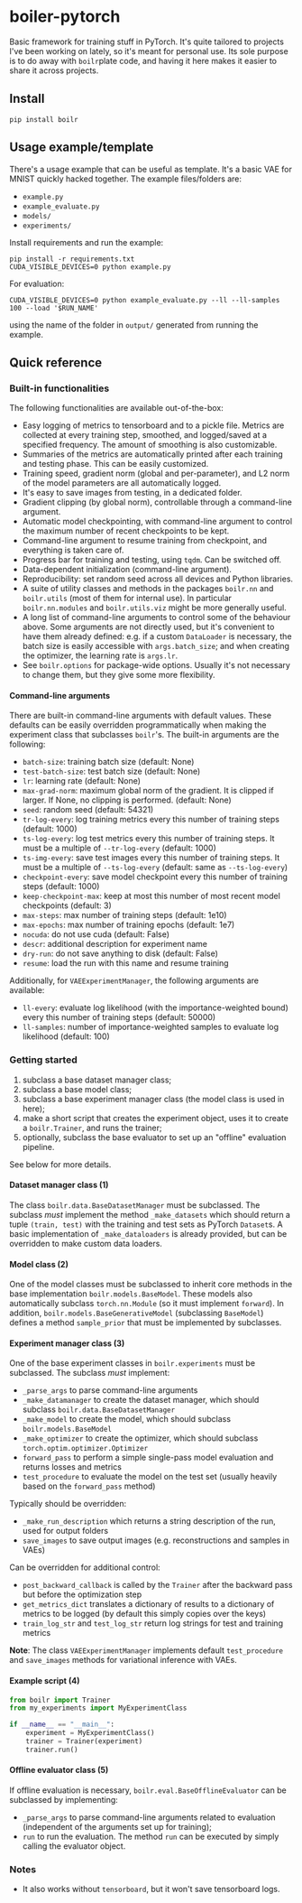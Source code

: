 # boiler-pytorch

Basic framework for training stuff in PyTorch. It's quite tailored to projects 
I've been working on lately, so it's meant for personal use. Its sole purpose is 
to do away with `boilr`plate code, and having it here makes it easier to 
share it across projects.

## Install

```shell script
pip install boilr
```


## Usage example/template

There's a usage example that can be useful as template. It's a basic VAE
for MNIST quickly hacked together. The example files/folders are:
- `example.py`
- `example_evaluate.py`
- `models/`
- `experiments/`

Install requirements and run the example:

```shell script
pip install -r requirements.txt
CUDA_VISIBLE_DEVICES=0 python example.py
```

For evaluation:

```shell script
CUDA_VISIBLE_DEVICES=0 python example_evaluate.py --ll --ll-samples 100 --load '$RUN_NAME'
```
using the name of the folder in `output/` generated from running the example.



## Quick reference


### Built-in functionalities

The following functionalities are available out-of-the-box:
- Easy logging of metrics to tensorboard and to a pickle file. Metrics are collected at every training step, smoothed, and logged/saved at a specified frequency. The amount of smoothing is also customizable.
- Summaries of the metrics are automatically printed after each training and testing phase. This can be easily customized. 
- Training speed, gradient norm (global and per-parameter), and L2 norm of the model parameters are all automatically logged.
- It's easy to save images from testing, in a dedicated folder.
- Gradient clipping (by global norm), controllable through a command-line argument.
- Automatic model checkpointing, with command-line argument to control the maximum number of recent checkpoints to be kept.
- Command-line argument to resume training from checkpoint, and everything is taken care of.
- Progress bar for training and testing, using `tqdm`. Can be switched off.
- Data-dependent initialization (command-line argument).
- Reproducibility: set random seed across all devices and Python libraries.
- A suite of utility classes and methods in the packages `boilr.nn` and `boilr.utils` (most of them for internal use).
In particular `boilr.nn.modules` and `boilr.utils.viz` might be more generally useful.
- A long list of command-line arguments to control some of the behaviour above. 
Some arguments are not directly used, but it's convenient to have them already defined: e.g. if a custom `DataLoader` is necessary, the batch size is easily accessible with `args.batch_size`; and when creating the optimizer, the learning rate is `args.lr`. 
- See `boilr.options` for package-wide options. Usually it's not necessary to change them, but they give some more flexibility.

#### Command-line arguments

There are built-in command-line arguments with default values. These defaults can be easily 
overridden programmatically when making the experiment class that subclasses `boilr`'s. 
The built-in arguments are the following:
- `batch-size`: training batch size (default: None)
- `test-batch-size`: test batch size (default: None)
- `lr`: learning rate (default: None)
- `max-grad-norm`: maximum global norm of the gradient. It is clipped if larger. If None, no clipping is performed. (default: None)
- `seed`: random seed (default: 54321)
- `tr-log-every`: log training metrics every this number of training steps (default: 1000)
- `ts-log-every`: log test metrics every this number of training steps. It must be a multiple of `--tr-log-every` (default: 1000)
- `ts-img-every`: save test images every this number of training steps. It must be a multiple of `--ts-log-every` (default: same as `--ts-log-every`)
- `checkpoint-every`: save model checkpoint every this number of training steps (default: 1000)
- `keep-checkpoint-max`: keep at most this number of most recent model checkpoints (default: 3)
- `max-steps`: max number of training steps (default: 1e10)
- `max-epochs`: max number of training epochs (default: 1e7)
- `nocuda`: do not use cuda (default: False)
- `descr`: additional description for experiment name
- `dry-run`: do not save anything to disk (default: False)
- `resume`: load the run with this name and resume training

Additionally, for `VAEExperimentManager`, the following arguments are available:
- `ll-every`: evaluate log likelihood (with the importance-weighted bound) every this number of training steps (default: 50000)
- `ll-samples`: number of importance-weighted samples to evaluate log likelihood (default: 100)


### Getting started

1. subclass a base dataset manager class;
2. subclass a base model class;
3. subclass a base experiment manager class (the model class is used in here);
4. make a short script that creates the experiment object, uses it to create a `boilr.Trainer`, and runs the trainer;
5. optionally, subclass the base evaluator to set up an "offline" evaluation pipeline.

See below for more details.

#### Dataset manager class (1)

The class `boilr.data.BaseDatasetManager` must be subclassed. The subclass *must* implement
the method `_make_datasets` which should return a tuple `(train, test)` with the training
and test sets as PyTorch `Dataset`s.
A basic implementation of `_make_dataloaders` is already provided, but can be overridden to make
custom data loaders.


#### Model class (2)

One of the model classes must be subclassed to inherit core methods in the base implementation `boilr.models.BaseModel`.
These models also automatically subclass `torch.nn.Module` (so it must implement `forward`).
In addition, `boilr.models.BaseGenerativeModel` (subclassing `BaseModel`) defines a method `sample_prior` that must be implemented by subclasses.


#### Experiment manager class (3)

One of the base experiment classes in `boilr.experiments` must be subclassed. The subclass *must* implement:
- `_parse_args` to parse command-line arguments
- `_make_datamanager` to create the dataset manager, which should subclass `boilr.data.BaseDatasetManager`
- `_make_model` to create the model, which should subclass `boilr.models.BaseModel`
- `_make_optimizer` to create the optimizer, which should subclass `torch.optim.optimizer.Optimizer`
- `forward_pass` to perform a simple single-pass model evaluation and returns losses and metrics
- `test_procedure` to evaluate the model on the test set (usually heavily based on the `forward_pass` method)

Typically should be overridden:
- `_make_run_description` which returns a string description of the run, used for output folders
- `save_images` to save output images (e.g. reconstructions and samples in VAEs)

Can be overridden for additional control:
- `post_backward_callback` is called by the `Trainer` after the backward pass but before the optimization step
- `get_metrics_dict` translates a dictionary of results to a dictionary of metrics to be logged (by default this simply copies over the keys)
- `train_log_str` and `test_log_str` return log strings for test and training metrics

**Note**: The class `VAEExperimentManager` implements default `test_procedure` and `save_images` 
methods for variational inference with VAEs.


#### Example script (4)

```python
from boilr import Trainer
from my_experiments import MyExperimentClass

if __name__ == "__main__":
    experiment = MyExperimentClass()
    trainer = Trainer(experiment)
    trainer.run()
```


#### Offline evaluator class (5)

If offline evaluation is necessary, `boilr.eval.BaseOfflineEvaluator` can be subclassed by
implementing:
- `_parse_args` to parse command-line arguments related to evaluation (independent of the arguments set up for training);
- `run` to run the evaluation.
The method `run` can be executed by simply calling the evaluator object.



### Notes

- It also works without `tensorboard`, but it won't save tensorboard logs.
